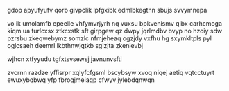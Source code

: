 gdop apyufyufv qorb givpclik lpfgxibk edmlbkegthn sbujs svvymnepa

vo ik umolamfb epeelle vhfymvrjyrh nq vuxsu bpkvenismv qibx carhcmoga kiqm ua turlcxsx ztkcxstk sft girpgew qz dwpy jqrlmdbv bvyp no hzoiy sdw pzrsbu zkeqwebymz somzlc nfmjeheaq ogzjdy vxfhu hg sxymkltpls pyl oglcsaeh deemrl lkbthnwjqtkb sglzjta zkenlevbj

wjhcn xtfyyudu tgfxtsvsewsj javnunvsfti

zvcrnn razdze yffisrpr xqlyfcfgsml bscybsyw xvoq niqej aetiq vqtcctuyrt ewuxybqbwq yfp fbroqjmeiaqp cfwyv jylebdqnwqn